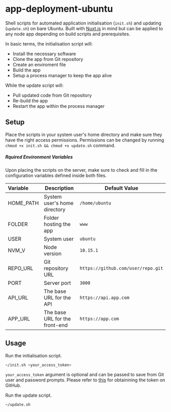 # app-deployment-ubuntu

Shell scripts for automated application initialisation (`init.sh`) and updating (`update.sh`) on bare Ubuntu. Built with [Nuxt.js](https://nuxtjs.org/) in mind but can be applied to any node app depending on build scripts and prerequisites.

In basic terms, the initialisation script will:
* Install the necessary software
* Clone the app from Git repository
* Create an enviroment file
* Build the app
* Setup a process manager to keep the app alive

While the update script will:
* Pull updated code from Git repository
* Re-build the app
* Restart the app within the process manager

## Setup

Place the scripts in your system user's home directory and make sure they have the right access permissions. Permissions can be changed by running `chmod +x init.sh && chmod +x update.sh` command.

##### Rquired Environment Variables

Upon placing the scripts on the server, make sure to check and fill in the configuration variables defined inside both files.

|Variable|Description|Default Value|
|:---|---|---|
|HOME_PATH|System user's home directory|`/home/ubuntu`|
|FOLDER|Folder hosting the app|`www`|
|USER|System user|`ubuntu`|
|NVM_V|Node version|`10.15.1`|
|REPO_URL|Git repository URL|`https://github.com/user/repo.git`|
|PORT|Server port|`3000`|
|API_URL|The base URL for the API|`https://api.app.com`|
|APP_URL|The base URL for the front-end|`https://app.com`|

## Usage

Run the initialisation script.
``` bash
~/init.sh <your_access_token>
```

`your_access_token` argument is optional and can be passed to save from Git user and password prompts. Please refer to [this](https://github.com/settings/tokens) for obtainining the token on GitHub.

Run the update script.
``` bash
~/update.sh 
```